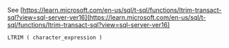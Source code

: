 See [https://learn.microsoft.com/en-us/sql/t-sql/functions/ltrim-transact-sql?view=sql-server-ver16](https://learn.microsoft.com/en-us/sql/t-sql/functions/ltrim-transact-sql?view=sql-server-ver16)
```
LTRIM ( character_expression )
```

